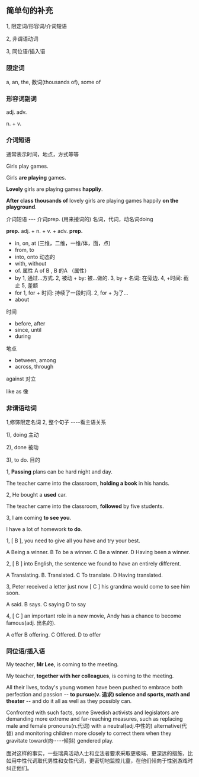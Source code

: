 ## 简单句的补充

1, 限定词/形容词/介词短语

2, 非谓语动词

3, 同位语/插入语

### 限定词

a, an, the, 数词(thousands of), some of

### 形容词副词

adj.	adv.

n.   +    v.  

### 介词短语

通常表示时间，地点，方式等等

Girls play games.

Girls **are playing** games.

**Lovely** girls are playing games **happliy**.

**After class thousands of** lovely girls are playing games happily **on the playground**.

介词短语 --- 介词prep.  (用来接词的) 名词，代词，动名词doing

**prep.** adj. + n. + v. + adv. **prep.**

- in,   on,  at   (三维，二维，一维/体，面，点)
- from,   to
- into,     onto    动态的
- with,     without     
- of.      属性   A of B ,  B 的A （属性）
- by   1, 通过...方式. 2, 被动 + by: 被...做的. 3, by + 名词: 在旁边.  4, +时间: 截止 5, 差额
- for  1, for + 时间: 持续了一段时间.  2, for + 为了...
- about  

时间

- before,   after
- since,     until    
- during 

地点

- between,    among
- across,      through  

against   对立

like as   像

### 非谓语动词 

1,修饰限定名词 2, 整个句子 ----看主语关系

1), doing  主动

2), done   被动

3),  to do. 目的

1, **Passing** plans can be hard night and day.

The teacher came into the classroom, **holding a book** in his hands.

2, He bought a **used** car.

The teacher came into the classroom, **followed** by five students.

3, I am coming **to see you**.

I have a lot of homework **to do**.



1, [ B ], you need to give all you have and try your best.

A Being a winner.    B To be a winner.    C Be a winner.   D Having been a winner.

2,  [ B ] into English, the sentence we found to have an entirely different.

A Translating.     	B. Translated.      	C To translate.  	D Having translated. 

3, Peter received a letter just now [ C ] his grandma would come to see him soon.

A said.  			B says.  				C saying 			D to say

4, [ C ] an important role in a new movie, Andy has a chance to become famous(adj. 出名的).

A offer       	B offering.  			C Offered.   			D to offer

### 同位语/插入语

My teacher, **Mr Lee**, is coming to the meeting.

My teacher, **together with her colleagues**, is coming to the meeting.

All their lives, today's young women have been pushed to embrace both perfection and passion -- **to pursue(v. 追求) science and sports, math and theater** -- and do it all as well as they possibly can.

Confronted with such facts, some Swedish activists and legislators are demanding more extreme and far-reaching measures, such as replacing male and female pronouns(n.代词) with a neutral(adj.中性的) alternative(代替) and monitoring children more closely to correct them when they gravitate toward(向⋯⋯倾斜) gendered play.

面对这样的事实，一些瑞典活动人士和立法者要求采取更极端、更深远的措施，比如用中性代词取代男性和女性代词，更密切地监控儿童，在他们倾向于性别游戏时纠正他们。